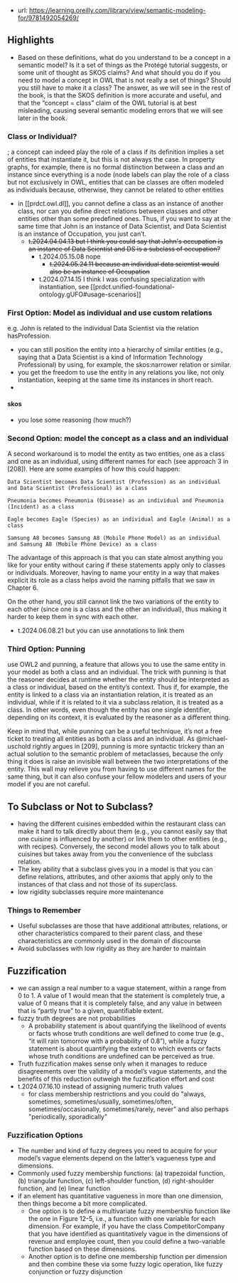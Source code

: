 

- url: https://learning.oreilly.com/library/view/semantic-modeling-for/9781492054269/

## Highlights

- Based on these definitions, what do you understand to be a concept in a semantic model? Is it a set of things as the Protégé tutorial suggests, or some unit of thought as SKOS claims? And what should you do if you need to model a concept in OWL that is not really a set of things? Should you still have to make it a class? The answer, as we will see in the rest of the book, is that the SKOS definition is more accurate and useful, and that the “concept = class” claim of the OWL tutorial is at best misleading, causing several semantic modeling errors that we will see later in the book.

### Class or Individual?

; a concept can indeed play the role of a class if its definition implies a set of entities that instantiate it, but this is not always the case. In property graphs, for example, there is no formal distinction between a class and an instance since everything is a node (node labels can play the role of a class but not exclusively in OWL, entities that can be classes are often modeled as individuals because, otherwise, they cannot be related to other entities

- in [[prdct.owl.dl]], you cannot define a class as an instance of another class, nor can you define direct relations between classes and other entities other than some predefined ones. Thus, if you want to say at the same time that John is an instance of Data Scientist, and Data Scientist is an instance of Occupation, you just can’t.
  - ~~t.2024.04.04.13 but I think you could say that John's occupation is an instance of Data Scientist and DS is a subclass of occupation?~~
    - t.2024.05.15.08 nope
      - ~~t.2024.05.24.11 because an individual data scientist would also be an instance of Occupation~~
    - t.2024.07.14.15 I think I was confusing specialization with instantiation, see [[prdct.unified-foundational-ontology.gUFO#usage-scenarios]]

### First Option: Model as individual and use custom relations

e.g. John is related to the individual Data Scientist via the relation hasProfession.

- you can still position the entity into a hierarchy of similar entities (e.g., saying that a Data Scientist is a kind of Information Technology Professional) by using, for example, the skos:narrower relation or similar.
- you get the freedom to use the entity in any relations you like, not only instantiation, keeping at the same time its instances in short reach.
- 

#### skos

- you lose some reasoning (how much?) 

### Second Option: model the concept as a class and an individual

A second workaround is to model the entity as two entities, one as a class and one as an individual, using different names for each (see approach 3 in [208]). Here are some examples of how this could happen:

    Data Scientist becomes Data Scientist (Profession) as an individual and Data Scientist (Professional) as a class

    Pneumonia becomes Pneumonia (Disease) as an individual and Pneumonia (Incident) as a class

    Eagle becomes Eagle (Species) as an individual and Eagle (Animal) as a class

    Samsung A8 becomes Samsung A8 (Mobile Phone Model) as an individual and Samsung A8 (Mobile Phone Device) as a class

The advantage of this approach is that you can state almost anything you like for your entity without caring if these statements apply only to classes or individuals. Moreover, having to name your entity in a way that makes explicit its role as a class helps avoid the naming pitfalls that we saw in Chapter 6. 

On the other hand, you still cannot link the two variations of the entity to each other (since one is a class and the other an individual), thus making it harder to keep them in sync with each other.

- t.2024.06.08.21 but you can use annotations to link them

### Third Option: Punning

use OWL2 and punning, a feature that allows you to use the same entity in your model as both a class and an individual. The trick with punning is that the reasoner decides at runtime whether the entity should be interpreted as a class or individual, based on the entity’s context. Thus if, for example, the entity is linked to a class via an instantiation relation, it is treated as an individual, while if it is related to it via a subclass relation, it is treated as a class. In other words, even though the entity has one single identifier, depending on its context, it is evaluated by the reasoner as a different thing.

Keep in mind that, while punning can be a useful technique, it’s not a free ticket to treating all entities as both a class and an individual. As @michael-uschold rightly argues in [209], punning is more syntactic trickery than an actual solution to the semantic problem of metaclasses, because the only thing it does is raise an invisible wall between the two interpretations of the entity. This wall may relieve you from having to use different names for the same thing, but it can also confuse your fellow modelers and users of your model if you are not careful.


## To Subclass or Not to Subclass?

- having the different cuisines embedded within the restaurant class can make it hard to talk directly about them (e.g., you cannot easily say that one cuisine is influenced by another) or link them to other entities (e.g., with recipes). Conversely, the second model allows you to talk about cuisines but takes away from you the convenience of the subclass relation.
- The key ability that a subclass gives you in a model is that you can define relations, attributes, and other axioms that apply only to the instances of that class and not those of its superclass.
- low rigidity subclasses require more maintenance

### Things to Remember

- Useful subclasses are those that have additional attributes, relations, or other characteristics compared to their parent class, and these characteristics are commonly used in the domain of discourse
- Avoid subclasses with low rigidity as they are harder to maintain



## Fuzzification

- we can assign a real number to a vague statement, within a range from 0 to 1. A value of 1 would mean that the statement is completely true, a value of 0 means that it is completely false, and any value in between that is “partly true” to a given, quantifiable extent.
- fuzzy truth degrees are not probabilities
  - A probability statement is about quantifying the likelihood of events or facts whose truth conditions are well defined to come true (e.g., “it will rain tomorrow with a probability of 0.8”), while a fuzzy statement is about quantifying the extent to which events or facts whose truth conditions are undefined can be perceived as true.
- Truth fuzzification makes sense only when it manages to reduce disagreements over the validity of a model’s vague statements, and the benefits of this reduction outweigh the fuzzification effort and cost
- t.2024.07.16.10 instead of assigning numeric truth values
  - for class membership restrictions and you could do "always, sometimes, sometimes/usually, sometimes/often, sometimes/occasionally, sometimes/rarely, never" and also perhaps "periodically, sporadically"

### Fuzzification Options

- The number and kind of fuzzy degrees you need to acquire for your model’s vague elements depend on the latter’s vagueness type and dimensions.
- Commonly used fuzzy membership functions: (a) trapezoidal function, (b) triangular function, (c) left-shoulder function, (d) right-shoulder function, and (e) linear function
- if an element has quantitative vagueness in more than one dimension, then things become a bit more complicated. 
  - One option is to define a multivariate fuzzy membership function like the one in Figure 12-5, i.e., a function with one variable for each dimension. For example, if you have the class CompetitorCompany that you have identified as quantitatively vague in the dimensions of revenue and employee count, then you could define a two-variable function based on these dimensions.
  - Another option is to define one membership function per dimension and then combine these via some fuzzy logic operation, like fuzzy conjunction or fuzzy disjunction
